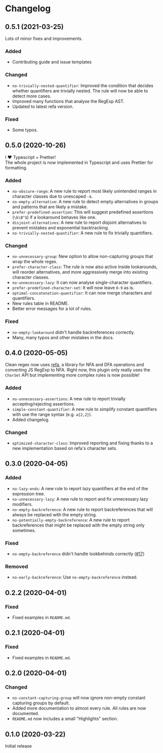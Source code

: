 # Changelog


## 0.5.1 (2021-03-25)

Lots of minor fixes and improvements.

### Added

- Contributing guide and issue templates

### Changed

- `no-trivially-nested-quantifier`: Improved the condition that decides whether quantifiers are trivially nested. The rule will now be able to detect more cases.
- Improved many functions that analyse the RegExp AST.
- Updated to latest refa version.

### Fixed

- Some typos.


## 0.5.0 (2020-10-26)

I ❤️ Typescript + Prettier! <br>
The whole project is now implemented in Typescript and uses Prettier for formatting.

### Added

- `no-obscure-range`: A new rule to report most likely unintended ranges in character classes due to unescaped `-`s.
- `no-empty-alternative`: A new rule to detect empty alternatives in groups and patterns that are likely a mistake.
- `prefer-predefined-assertion`: This will suggest predefined assertions (`\b\B^$`) if a lookaround behaves like one.
- `disjoint-alternatives`: A new rule to report disjoint alternatives to prevent mistakes and exponential backtracking.
- `no-trivially-nested-quantifier`: A new rule to fix trivially quantifiers.

### Changed

- `no-unnecessary-group`: New option to allow non-capturing groups that wrap the whole regex.
- `prefer-character-class`: The rule is now also active inside lookarounds, will reorder alternatives, and more aggressively merge into existing character classes.
- `no-unnecessary-lazy`: It can now analyse single-character quantifiers.
- `prefer-predefined-character-set`: It will now leave `0-9` as is.
- `optimal-concatenation-quantifier`: It can now merge characters and quantifiers.
- New rules table in README.
- Better error messages for a lot of rules.

### Fixed

- `no-empty-lookaround` didn't handle backreferences correctly.
- Many, many typos and other mistakes in the docs.


## 0.4.0 (2020-05-05)

Clean regex now uses [refa](https://github.com/RunDevelopment/refa), a library for NFA and DFA operations and converting JS RegExp to NFA.
Right now, this plugin only really uses the `CharSet` API but implementing more complex rules is now possible!

### Added

- `no-unnecessary-assertions`: A new rule to report trivially accepting/rejecting assertions.
- `simple-constant-quantifier`: A new rule to simplify constant quantifiers with use the range syntax (e.g. `a{2,2}`).
- Added changelog.

### Changed

- `optimized-character-class`: Improved reporting and fixing thanks to a new implementation based on refa's character sets.


## 0.3.0 (2020-04-05)

### Added

- `no-lazy-ends`: A new rule to report lazy quantifiers at the end of the expression tree.
- `no-unnecessary-lazy`: A new rule to report and fix unnecessary lazy modifiers.
- `no-empty-backreference`: A new rule to report backreferences that will always be replaced with the empty string.
- `no-potentially-empty-backreference`: A new rule to report backreferences that might be replaced with the empty string only sometimes.

### Fixed

- `no-empty-backreference` didn't handle lookbehinds correctly ([#17](https://github.com/RunDevelopment/eslint-plugin-clean-regex/issues/17))

### Removed

- `no-early-backreference`: Use `no-empty-backreference` instead.


## 0.2.2 (2020-04-01)

### Fixed

- Fixed examples in `README.md`.


## 0.2.1 (2020-04-01)

### Fixed

- Fixed examples in `README.md`.


## 0.2.0 (2020-04-01)

### Changed

- `no-constant-capturing-group` will now ignore non-empty constant capturing groups by default.
- Added more documentation to almost every rule. All rules are now documented.
- `README.md` now includes a small "Highlights" section.


## 0.1.0 (2020-03-22)

Initial release
